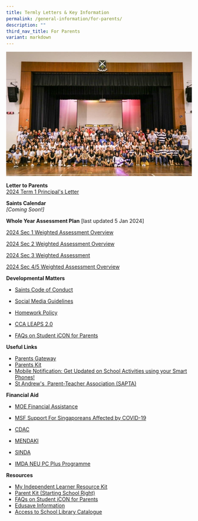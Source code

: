 ```yaml
---
title: Termly Letters & Key Information
permalink: /general-information/for-parents/
description: ""
third_nav_title: For Parents
variant: markdown
---
```

![](/images/For%20Parents_updated.jpeg)

**Letter to Parents**  
[2024 Term 1 Principal's Letter](/files/General%20Information/For%20Parents/2024_Term_1_Letter.pdf)

**Saints Calendar**  
*[Coming Soon!]*

**Whole Year Assessment Plan** [last updated 5 Jan 2024]

[2024 Sec 1 Weighted Assessment Overview](/files/General%20Information/Assessment%20Schedules/2024_Sec_1_Weighted_Assesment_Overview.pdf)

[2024 Sec 2 Weighted Assessment Overview](/files/General%20Information/Assessment%20Schedules/2024_Sec_2_Weighted_Assesment_Overview.pdf)

[2024 Sec 3 Weighted Assessment](/files/General%20Information/Assessment%20Schedules/2024_Sec_3_Weighted_Assesment_Overview.pdf)

[2024 Sec 4/5 Weighted Assessment Overview](/files/General%20Information/Assessment%20Schedules/2024_Sec_4_and_5__Weighted_Assesment_Overview.pdf)



  
**Developmental Matters**  

*   [Saints Code of Conduct](/files/Student/Code%20of%20Conduct/20221223_Saints%20Code%20of%20Conduct%20for%202023.pdf)
 
*   [Social Media Guidelines](/files/Social%20Media%20Guidelines%20for%20SASS%20(final).pdf)
*   [Homework Policy](/files/Homework%20Policy%20revised%2031%20Mar%202021%20for%20School%20Website.pdf)

*   [CCA LEAPS 2.0](/files/leaps-2.pdf)

*   [FAQs on Student iCON for Parents](/files/FAQs%20on%20Student%20iCON%20for%20Parents_vetted%20updated%2020%20May.pdf)

  
**Useful Links**

*   [Parents Gateway](https://pg.moe.edu.sg/)
*   [Parents Kit](https://www.moe.gov.sg/parentkit)
*   [Mobile Notification: Get Updated on School Activities using your Smart Phones!](/files/Get%20Mobile%20Notification%20from%20SASS%20for%20your%20iPhone%20or%20Android.pdf)
   *   [St Andrew's  Parent-Teacher Association (SAPTA)](https://sapta.sg/)
 

**Financial Aid**  

*   [MOE Financial Assistance](https://www.moe.gov.sg/financial-matters/financial-assistance)  
    
*   [MSF Support For Singaporeans Affected by COVID-19](https://supportgowhere.life.gov.sg/)  
    
*   [CDAC](https://www.cdac.org.sg/get-assistance/)  
    
*   [MENDAKI](https://www.mendaki.org.sg/assistance-landing/)
*   [SINDA](https://www.sinda.org.sg/services/assistance/)
*   [IMDA NEU PC Plus Programme](https://www.imda.gov.sg/neupc)

  

**Resources**

*   [My Independent Learner Resource Kit](/files/Resource%20Kit%20-%20Parent%20Kit%20-%20My%20Independent%20Learner.pdf)
*   [Parent Kit (Starting School Right)](/files/Parent%20Kit_%20Starting%20School%20Right%20Jan%202021.pdf)
*   [FAQs on Student iCON for Parents](/files/FAQs%20on%20Student%20iCON%20for%20Parents_vetted%20updated%2020%20May.pdf)
*   [Edusave Information](/files/Edusave%20Information%20for%20parents.pdf)
*   [Access to School Library Catalogue](https://schoolibrary.moe.edu.sg/standrewssec/cgi-bin/spydus.exe/MSGTRN/WPAC/HOME)
